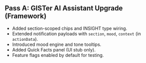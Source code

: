 ## Pass A: GISTer AI Assistant Upgrade (Framework)

- Added section-scoped chips and INSIGHT type wiring.
- Extended notification payloads with `section`, `mood`, `context` (in `actionData`).
- Introduced mood engine and tone tooltips.
- Added Quick Facts panel (UI stub only).
- Feature flags enabled by default for testing.


